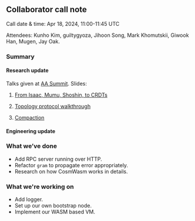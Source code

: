 ## Collaborator call note
Call date & time: Apr 18, 2024, 11:00-11:45 UTC

Attendees: Kunho Kim, guiltygyoza, Jihoon Song, Mark Khomutskii, Giwook Han, Mugen, Jay Oak.

### Summary
#### Research update
Talks given at [AA Summit](https://aaworlds.com/). Slides:

1. [From Isaac, Mumu, Shoshin, to CRDTs](https://www.canva.com/design/DAGCm8_EguI/4p6ozDnmW0kKXtQD52Ollw/view?utm_content=DAGCm8_EguI&utm_campaign=designshare&utm_medium=link&utm_source=editor#1)

2. [Topology protocol walkthrough](https://www.canva.com/design/DAGCpk9-9vM/N-3_o8UDWeQyPOK_Ec32vg/view?utm_content=DAGCpk9-9vM&utm_campaign=designshare&utm_medium=link&utm_source=editor#1)

3. [Compaction](https://www.canva.com/design/DAGClZU7h_A/o4m4zkFlAOly8whBWMuSgg/view?utm_content=DAGClZU7h_A&utm_campaign=designshare&utm_medium=link&utm_source=editor#1)

#### Engineering update
### What we’ve done
- Add RPC server running over HTTP.
- Refactor `gram` to propagate error appropriately.
- Research on how CosmWasm works in details.

### What we're working on
- Add logger.
- Set up our own bootstrap node.
- Implement our WASM based VM.
